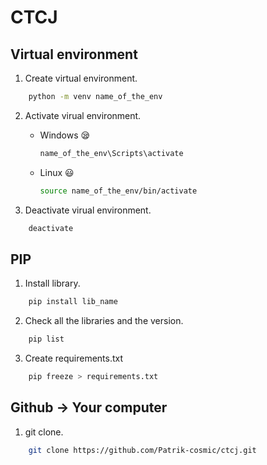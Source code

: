 
# CTCJ 
## Virtual environment

1. Create virtual environment.
``` bash
    python -m venv name_of_the_env
```
        
2. Activate virual environment.

    - Windows 😪
    
        ``` bash
        name_of_the_env\Scripts\activate
        ```
    - Linux 😃
         ``` bash
        source name_of_the_env/bin/activate
        ```
3. Deactivate virual environment.
``` bash
    deactivate
```

## PIP 

1. Install library.
``` bash
    pip install lib_name
```

2. Check all the libraries and the version.
``` bash
    pip list
```

3. Create requirements.txt 
``` bash
    pip freeze > requirements.txt 
```

## Github -> Your computer

1. git clone.
``` bash
    git clone https://github.com/Patrik-cosmic/ctcj.git
```